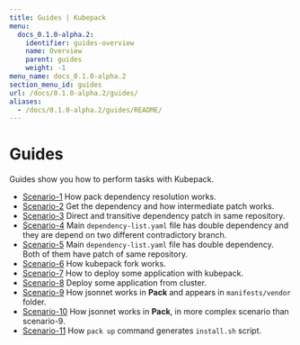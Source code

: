 ```yaml
---
title: Guides | Kubepack
menu:
  docs_0.1.0-alpha.2:
    identifier: guides-overview
    name: Overview
    parent: guides
    weight: -1
menu_name: docs_0.1.0-alpha.2
section_menu_id: guides
url: /docs/0.1.0-alpha.2/guides/
aliases:
  - /docs/0.1.0-alpha.2/guides/README/
---
```


# Guides

Guides show you how to perform tasks with Kubepack.

- [Scenario-1](/docs/guides/scenario-1.md) How pack dependency resolution works.
- [Scenario-2](/docs/guides/scenario-2.md) Get the dependency and how intermediate patch works.
- [Scenario-3](/docs/guides/scenario-3.md) Direct and transitive dependency patch in same repository.
- [Scenario-4](/docs/guides/scenario-4.md) Main `dependency-list.yaml` file has double dependency and they are depend on two different contradictory branch.
- [Scenario-5](/docs/guides/scenario-5.md) Main `dependency-list.yaml` file has double dependency. Both of them have patch of same repository.
- [Scenario-6](/docs/guides/scenario-6.md) How kubepack fork works.
- [Scenario-7](/docs/guides/scenario-7.md) How to deploy some application with kubepack.
- [Scenario-8](/docs/guides/scenario-8.md) Deploy some application from cluster.
- [Scenario-9](/docs/guides/scenario-9.md) How jsonnet works in **Pack** and appears in `manifests/vendor` folder.
- [Scenario-10](/docs/guides/scenario-10.md) How jsonnet works in **Pack**, in more complex scenario than scenario-9.
- [Scenario-11](/docs/guides/scenario-11.md) How `pack up` command generates `install.sh` script.
